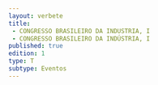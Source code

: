 ```yaml
---
layout: verbete
title:
 - CONGRESSO BRASILEIRO DA INDUSTRIA, I
 - CONGRESSO BRASILEIRO DA INDÚSTRIA, I
published: true
edition: 1  
type: T
subtype: Eventos
---
```


